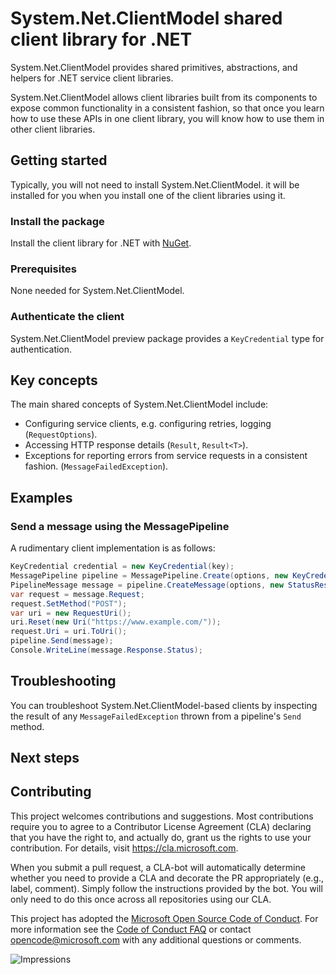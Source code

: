 # System.Net.ClientModel shared client library for .NET

System.Net.ClientModel provides shared primitives, abstractions, and helpers for .NET service client libraries.

System.Net.ClientModel allows client libraries built from its components to expose common functionality in a consistent fashion, so that once you learn how to use these APIs in one client library, you will know how to use them in other client libraries.

## Getting started

Typically, you will not need to install System.Net.ClientModel.
it will be installed for you when you install one of the client libraries using it.

### Install the package

Install the client library for .NET with [NuGet](https://www.nuget.org/).

### Prerequisites

None needed for System.Net.ClientModel.

### Authenticate the client

System.Net.ClientModel preview package provides a `KeyCredential` type for authentication.

## Key concepts

The main shared concepts of System.Net.ClientModel include:

- Configuring service clients, e.g. configuring retries, logging (`RequestOptions`).
- Accessing HTTP response details (`Result`, `Result<T>`).
- Exceptions for reporting errors from service requests in a consistent fashion. (`MessageFailedException`).

## Examples

### Send a message using the MessagePipeline

A rudimentary client implementation is as follows:

```csharp
KeyCredential credential = new KeyCredential(key);
MessagePipeline pipeline = MessagePipeline.Create(options, new KeyCredentialPolicy(credential, "Authorization", "Bearer"));
PipelineMessage message = pipeline.CreateMessage(options, new StatusResponseClassifier(stackalloc ushort[] { 200 }));
var request = message.Request;
request.SetMethod("POST");
var uri = new RequestUri();
uri.Reset(new Uri("https://www.example.com/"));
request.Uri = uri.ToUri();
pipeline.Send(message);
Console.WriteLine(message.Response.Status);
```

## Troubleshooting

You can troubleshoot System.Net.ClientModel-based clients by inspecting the result of any `MessageFailedException` thrown from a pipeline's `Send` method.

## Next steps

## Contributing

This project welcomes contributions and suggestions. Most contributions require you to agree to a Contributor License Agreement (CLA) declaring that you have the right to, and actually do, grant us the rights to use your contribution. For details, visit https://cla.microsoft.com.

When you submit a pull request, a CLA-bot will automatically determine whether you need to provide a CLA and decorate the PR appropriately (e.g., label, comment). Simply follow the instructions provided by the bot. You will only need to do this once across all repositories using our CLA.

This project has adopted the [Microsoft Open Source Code of Conduct][code_of_conduct]. For more information see the [Code of Conduct FAQ][code_of_conduct_faq] or contact opencode@microsoft.com with any additional questions or comments.

![Impressions](https://azure-sdk-impressions.azurewebsites.net/api/impressions/azure-sdk-for-net%2Fsdk%2Fcore%2FAzure.Core%2FREADME.png)

[code_of_conduct]: https://opensource.microsoft.com/codeofconduct
[code_of_conduct_faq]: https://opensource.microsoft.com/codeofconduct/faq/
